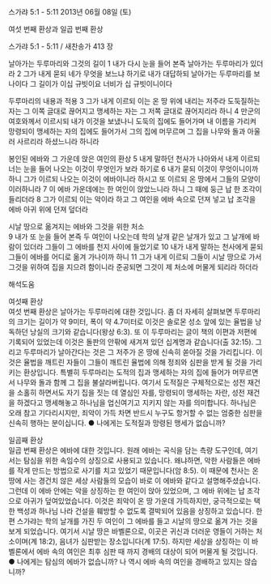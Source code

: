 스가랴 5:1 - 5:11 
2013년 06월 08일 (토)

여섯 번째 환상과 일곱 번째 환상



스가랴 5:1 - 5:11 / 새찬송가 413 장


날아가는 두루마리와 그것의 길이 
1 내가 다시 눈을 들어 본즉 날아가는 두루마리가 있더라 2 그가 내게 묻되 네가 무엇을 보느냐 하기로 내가 대답하되 날아가는 두루마리를 보나이다 그 길이가 이십 규빗이요 너비가 십 규빗이니이다

두루마리의 내용과 적용
3 그가 내게 이르되 이는 온 땅 위에 내리는 저주라 도둑질하는 자는 그 이쪽 글대로 끊어지고 맹세하는 자는 그 저쪽 글대로 끊어지리라 하니 4 만군의 여호와께서 이르시되 내가 이것을 보냈나니 도둑의 집에도 들어가며 내 이름을 가리켜 망령되이 맹세하는 자의 집에도 들어가서 그의 집에 머무르며 그 집을 나무와 돌과 아울러 사르리라 하셨느니라 하니라

봉인된 에바와 그 가운데 앉은 여인의 환상 
5 내게 말하던 천사가 나아와서 내게 이르되 너는 눈을 들어 나오는 이것이 무엇인가 보라 하기로 6 내가 묻되 이것이 무엇이니이까 하니 그가 이르되 나오는 이것이 에바이니라 하시고 또 이르되 온 땅에서 그들의 모양이 이러하니라 7 이 에바 가운데에는 한 여인이 앉았느니라 하니 그 때에 둥근 납 한 조각이 들리더라 8 그가 이르되 이는 악이라 하고 그 여인을 에바 속으로 던져 넣고 납 조각을 에바 아귀 위에 던져 덮더라

시날 땅으로 옮겨지는 에바와 그것을 위한 처소  
9 내가 또 눈을 들어 본즉 두 여인이 나오는데 학의 날개 같은 날개가 있고 그 날개에 바람이 있더라 그들이 그 에바를 천지 사이에 들었기로 10 내가 내게 말하는 천사에게 묻되 그들이 에바를 어디로 옮겨 가나이까 하니 11 그가 내게 이르되 그들이 시날 땅으로 가서 그것을 위하여 집을 지으려 함이니라 준공되면 그것이 제 처소에 머물게 되리라 하더라

해석도움





여섯째 환상  
여섯 번째 환상은 날아가는 두루마리에 대한 것입니다. 좀 더 자세히 살펴보면 두루마리의 크기는 길이가 약 9미터, 폭이 약 4.7미터로 이것은 솔로몬 성소 앞에 있는 율법을 낭독하던 낭실의 크기와 같습니다(왕상 6:3). 또 이 두루마리는 글이 책의 이편과 저편에 기록되어 있었는데 이것은 돌판의 안팎에 새겨져 있던 십계명과 같습니다(출 32:15). 그리고 두루마리가 날아간다는 것은 그 저주가 온 땅에 신속히 쏟아질 것을 가리킵니다. 이것은 율법을 깨트린 자들이 그들이 깨트린 율법에 의해 정죄와 심판을 받게 될 것을 가리키는 환상입니다. 특별히 두루마리는 도적의 집과 맹세하는 자의 집에 들어가 머무르면서 나무와 돌과 함께 그 집을 불살라버립니다. 여기서 도적질은 구체적으로는 성전 재건을 소홀히 하면서도 자기 집을 짓는 데 열심인 자를, 망령되이 맹세하는 자란, 성전 재건을 하겠다고 맹세해놓고 하나님을 업신여기고 지키지 않는 자를 의미합니다. 하나님은 오래 참고 기다리시지만, 죄악이 가득 차면 반드시 누구도 항거할 수 없는 엄중한 심판을 신속히 행하는 분이십니다. 
● 나에게는 도적질과 망령된 맹세가 없습니까? 

일곱째 환상  
일곱 번째 환상은 에바에 대한 것입니다. 원래 에바는 곡식을 담는 측량 도구인데, 여기서는 탐심을 위한 속임수의 상징으로 사용되고 있습니다. 왜냐하면, 악한 사람들은 에바를 작게 만드는 방법으로 사기를 치고 있었기 때문입니다(암 8:5). 이 때문에 천사는 온 땅에 사는 경건치 않은 세상 사람들의 모습이 바로 이 에바와 같다고 설명해주셨습니다. 그런데 이 에바 안에는 악을 상징하는 한 여인이 앉아 있었으며, 그 에바 위에는 납 조각으로 아귀가 덮여있었습니다. 이것은 죄악이 온 땅 가운데 가득하지만, 궁극적으로는 택한 백성과 하나님 나라 건설을 훼방할 수 없도록 결박되어 있음을 상징하고 있습니다. 한편 스가랴는 학의 날개를 가진 두 여인이 그 에바를 들고 시날의 땅으로 옮겨 가는 것을 보게 되었습니다. 여기서 시날 땅은 바벨론으로, 이곳은 귀신과 더러운 영들이 거하는 처소이며(계 18:2), 음녀가 심판받는 장소입니다(계 17:5). 하지만 세상을 상징하는 이 바벨론에서 에바 속의 여인은 최후 심판 때 까지 경배의 대상이 되어 머물게 될 것입니다. 
● 나에게는 탐심의 에바가 없습니까? 나 역시 에바 속의 여인을 경배하고 있지는 않습니까?